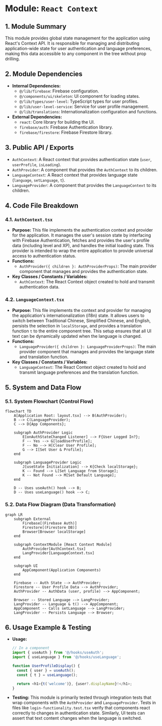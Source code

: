 
# Module: `React Context`

## 1. Module Summary

This module provides global state management for the application using React's Context API. It is responsible for managing and distributing application-wide state for user authentication and language preferences, making this data accessible to any component in the tree without prop drilling.

## 2. Module Dependencies

* **Internal Dependencies:**
    * `@/lib/firebase`: Firebase configuration.
    * `@/components/ui/skeleton`: UI component for loading states.
    * `@/lib/types/user-level`: TypeScript types for user profiles.
    * `@/lib/user-level-service`: Service for user profile management.
    * `@/lib/translations`: Internationalization configuration and functions.
* **External Dependencies:**
    * `react`: Core library for building the UI.
    * `firebase/auth`: Firebase Authentication library.
    * `firebase/firestore`: Firebase Firestore library.

## 3. Public API / Exports

* `AuthContext`: A React context that provides authentication state (`user`, `userProfile`, `isLoading`).
* `AuthProvider`: A component that provides the `AuthContext` to its children.
* `LanguageContext`: A React context that provides language state (`language`, `setLanguage`, `t`).
* `LanguageProvider`: A component that provides the `LanguageContext` to its children.

## 4. Code File Breakdown

### 4.1. `AuthContext.tsx`

* **Purpose:** This file implements the authentication context and provider for the application. It manages the user's session state by interfacing with Firebase Authentication, fetches and provides the user's profile data (including level and XP), and handles the initial loading state. This provider is intended to wrap the entire application to provide universal access to authentication status.
* **Functions:**
    * `AuthProvider({ children }: AuthProviderProps)`: The main provider component that manages and provides the authentication state.
* **Key Classes / Constants / Variables:**
    * `AuthContext`: The React Context object created to hold and transmit authentication data.

### 4.2. `LanguageContext.tsx`

* **Purpose:** This file implements the context and provider for managing the application's internationalization (i18n) state. It allows users to switch between Traditional Chinese, Simplified Chinese, and English, persists the selection in `localStorage`, and provides a translation function `t` to the entire component tree. This setup ensures that all UI text can be dynamically updated when the language is changed.
* **Functions:**
    * `LanguageProvider({ children }: LanguageProviderProps)`: The main provider component that manages and provides the language state and translation function.
* **Key Classes / Constants / Variables:**
    * `LanguageContext`: The React Context object created to hold and transmit language preferences and the translation function.

## 5. System and Data Flow

### 5.1. System Flowchart (Control Flow)

```mermaid
flowchart TD
    A[Application Root: layout.tsx] --> B(AuthProvider);
    B --> C(LanguageProvider);
    C --> D{App Components};

    subgraph AuthProvider Logic
        E[onAuthStateChanged Listener] --> F{User Logged In?};
        F -- Yes --> G[loadUserProfile];
        F -- No --> H[Clear User Profile];
        G --> I[Set User & Profile];
    end

    subgraph LanguageProvider Logic
        J[useState Initialization] --> K{Check localStorage};
        K -- Found --> L[Set Language from Storage];
        K -- Not Found --> M[Set Default Language];
    end

    D -- Uses useAuth() hook --> B;
    D -- Uses useLanguage() hook --> C;
```

### 5.2. Data Flow Diagram (Data Transformation)

```mermaid
graph LR
    subgraph External
        Firebase[(Firebase Auth)]
        Firestore[(Firestore DB)]
        Browser[Browser localStorage]
    end

    subgraph ContextModule [React Context Module]
        AuthProvider[AuthContext.tsx]
        LangProvider[LanguageContext.tsx]
    end

    subgraph UI
        AppComponent(Application Components)
    end

    Firebase -- Auth State --> AuthProvider;
    Firestore -- User Profile Data --> AuthProvider;
    AuthProvider -- AuthData (user, profile) --> AppComponent;

    Browser -- Stored Language --> LangProvider;
    LangProvider -- Language & t() --> AppComponent;
    AppComponent -- Calls setLanguage --> LangProvider;
    LangProvider -- Persists Language --> Browser;
```

## 6. Usage Example & Testing

* **Usage:**
  ```typescript
  // In a component
  import { useAuth } from '@/hooks/useAuth';
  import { useLanguage } from '@/hooks/useLanguage';

  function UserProfileDisplay() {
    const { user } = useAuth();
    const { t } = useLanguage();

    return <h1>{t('welcome')}, {user?.displayName}!</h1>;
  }
  ```
* **Testing:** This module is primarily tested through integration tests that wrap components with the `AuthProvider` and `LanguageProvider`. Tests in files like `login-functionality.test.tsx` verify that components react correctly to changes in authentication state. Similarly, UI tests can assert that text content changes when the language is switched.
